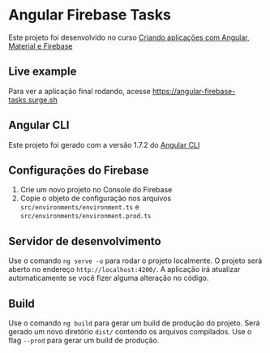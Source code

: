 # Angular Firebase Tasks

Este projeto foi desenvolvido no curso <a href="https://www.udemy.com/criando-aplicacoes-com-angular-material-e-firebase/?couponCode=ANGULAR_GITHUB" target="_blank">Criando aplicações com Angular, Material e Firebase</a>

## Live example

Para ver a aplicação final rodando, acesse
<a href="https://angular-firebase-tasks.surge.sh" target="_blank">https://angular-firebase-tasks.surge.sh<a/>

## Angular CLI

Este projeto foi gerado com a versão 1.7.2 do [Angular CLI](https://github.com/angular/angular-cli)

## Configurações do Firebase

1. Crie um novo projeto no Console do Firebase
2. Copie o objeto de configuração nos arquivos `src/environments/environment.ts` e `src/environments/environment.prod.ts`

## Servidor de desenvolvimento

Use o comando `ng serve -o` para rodar o projeto localmente. O projeto será aberto no endereço `http://localhost:4200/`. A aplicação irá atualizar automaticamente se você fizer alguma alteração no código.

## Build

Use o comando `ng build` para gerar um build de produção do projeto. Será gerado um novo diretório `dist/` contendo os arquivos compilados. Use o flag `--prod` para gerar um build de produção.
